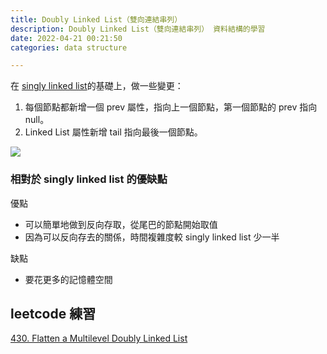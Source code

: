 ```yaml
---
title: Doubly Linked List（雙向連結串列）
description: Doubly Linked List（雙向連結串列） 資料結構的學習
date: 2022-04-21 00:21:50
categories: data structure

---
```


在 [singly linked list](https://rock070.me/notes/algorithms/linked-list/2022-04-20-linked-list)的基礎上，做一些變更：

1. 每個節點都新增一個 prev 屬性，指向上一個節點，第一個節點的 prev 指向 null。
2. Linked List 屬性新增 tail 指向最後一個節點。

![](https://i.imgur.com/RNy8pQg.png)

### 相對於 singly linked list 的優缺點

優點

- 可以簡單地做到反向存取，從尾巴的節點開始取值
- 因為可以反向存去的關係，時間複雜度較 singly linked list 少一半

缺點

- 要花更多的記憶體空間

## leetcode 練習

[430. Flatten a Multilevel Doubly Linked List](https://leetcode.com/problems/flatten-a-multilevel-doubly-linked-list/)
